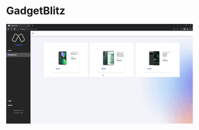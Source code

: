 # GadgetBlitz

![Przykładowy GIF](https://github.com/JusticeBeaverr/GadgetBlitz/raw/master/Smartphones%20-%20Google%20Chrome%202023-06-01%2008-48-22.gif)
